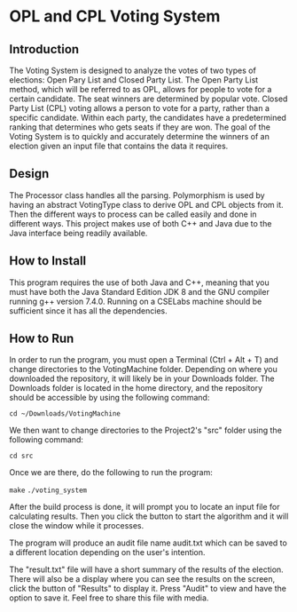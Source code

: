 # OPL and CPL Voting System

## Introduction
The Voting System is designed to analyze the votes of two types of elections: Open Pary List and Closed Party List. The Open Party List method, which will be referred to as OPL, allows for people to vote for a certain candidate. The seat winners are determined by popular vote.
Closed Party List (CPL) voting allows a person to vote for a party, rather than a specific candidate. Within each party, the candidates have a predetermined ranking that determines who gets seats if they are won. The goal of the Voting System is to quickly and accurately determine the winners of an election given an input file that contains the data it requires.

## Design
The Processor class handles all the parsing. Polymorphism is used by having an abstract VotingType class to derive OPL and CPL objects from it. Then the different ways to process can be called easily and done in different ways. This project makes use of both C++ and Java due to the Java interface being readily available.

## How to Install
This program requires the use of both Java and C++, meaning that you must have both the Java Standard Edition JDK 8 and the GNU compiler running g++ version 7.4.0. Running on a CSELabs machine should be sufficient since it has all the dependencies.

## How to Run
In order to run the program, you must open a Terminal (Ctrl + Alt + T) and change directories to the VotingMachine folder. Depending on where you downloaded the repository, it will likely be in your Downloads folder. The Downloads folder is located in the home directory, and the repository should be accessible by using the following command:

`cd ~/Downloads/VotingMachine`

We then want to change directories to the Project2's "src" folder using the following command:

`cd src`

Once we are there, do the following to run the program:

`make`
`./voting_system`

After the build process is done, it will prompt you to locate an input file for calculating results. Then you click the button to start the algorithm and it will close the window while it processes.

The program will produce an audit file name audit.txt which can be saved to a different location depending on the user's intention.

The "result.txt" file will have a short summary of the results of the election. There will also be a display where you can see the results on the screen, click the button of "Results" to display it. Press "Audit" to view and have the option to save it. Feel free to share this file with media.
